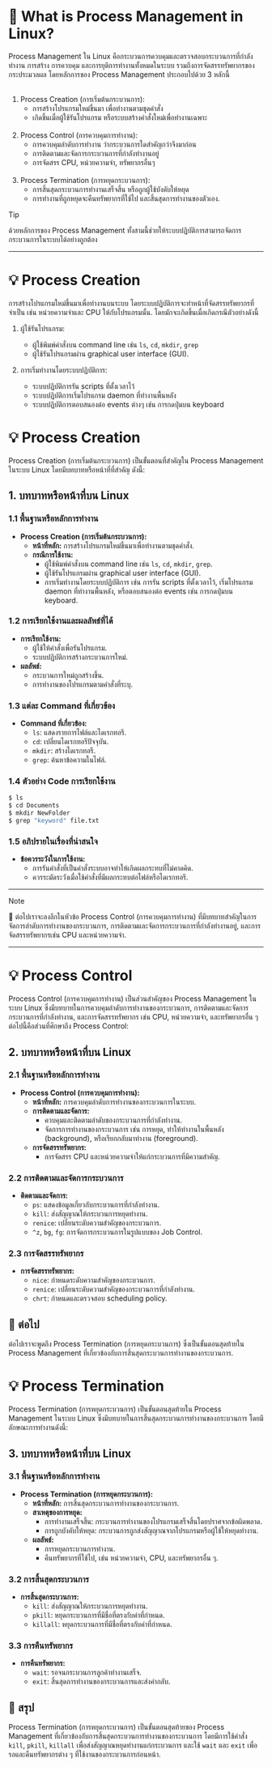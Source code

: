 <a id="text"></a>
# :round_pushpin: What is Process Management in Linux?
Process Management ใน Linux คือกระบวนการควบคุมและตรวจสอบกระบวนการที่กำลังทำงาน การสร้าง การควบคุม และการยุติการทำงานทั้งหมดในระบบ รวมถึงการจัดสรรทรัพยากรของกระประมวลผล โดยหลักการของ Process Management ประกอบไปด้วย 3 หลักนี้
<br><br>
1. Process Creation (การเริ่มต้นกระบวนการ):
   - การสร้างโปรแกรมใหม่ขึ้นมา เพื่อทำงานตามชุดคำสั่ง
   - เกิดขึ้นเมื่อผู้ใช้รันโปรแกรม หรือระบบสร้างคำสั่งใหม่เพื่อทำงานเฉพาะ
<br><br>
2. Process Control (การควบคุมการทำงาน):
   - การควบคุมลำดับการทำงาน ว่ากระบวนการใดสำคัญกว่าจึงมาก่อน
   - การติดตามและจัดการกระบวนการที่กำลังทำงานอยู่
   - การจัดสรร CPU, หน่วยความจำ, ทรัพยากรอื่นๆ
<br><br>
3. Process Termination (การหยุดกระบวนการ):
   - การสิ้นสุดกระบวนการทำงานเสร็จสิ้น หรือถูกผู้ใช้บังคับให้หยุด
   - การทำงานที่ถูกหยุดจะคืนทรัพยากรที่ใช้ไป และสิ้นสุดการทำงานของตัวเอง.
> [!TIP]
> ด้วยหลักการของ Process Management ทั้งสามนี้ช่วยให้ระบบปฏิบัติการสามารถจัดการกระบวนการในระบบได้อย่างถูกต้อง

---

<a id="process-creation"></a>
# :bulb: Process Creation
การสร้างโปรแกรมใหม่ขึ้นมาเพื่อทำงานบนระบบ โดยระบบปฏิบัติการจะทำหน้าที่จัดสรรทรัพยากรที่จำเป็น เช่น หน่วยความจำและ CPU ให้กับโปรแกรมนั้น. โดยมักจะเกิดขึ้นเมื่อเกิดกรณีตัวอย่างดังนี้
1. ผู้ใช้รันโปรแกรม:
   - ผู้ใช้พิมพ์คำสั่งบน command line เช่น `ls`, `cd`, `mkdir`, `grep`
   - ผู้ใช้รันโปรแกรมผ่าน graphical user interface (GUI).

2. การเริ่มทำงานโดยระบบปฏิบัติการ:
   - ระบบปฏิบัติการรัน scripts ที่ตั้งเวลาไว้
   - ระบบปฏิบัติการเริ่มโปรแกรม daemon ที่ทำงานพื้นหลัง
   - ระบบปฏิบัติการตอบสนองต่อ events ต่างๆ เช่น การกดปุ่มบน keyboard





# :bulb: Process Creation

Process Creation (การเริ่มต้นกระบวนการ) เป็นขั้นตอนที่สำคัญใน Process Management ในระบบ Linux โดยมีบทบาทหรือหน้าที่ที่สำคัญ ดังนี้:

## 1. บทบาทหรือหน้าที่บน Linux

### 1.1 พื้นฐานหรือหลักการทำงาน
- **Process Creation (การเริ่มต้นกระบวนการ):**
  - **หน้าที่หลัก:** การสร้างโปรแกรมใหม่ขึ้นมาเพื่อทำงานตามชุดคำสั่ง.
  - **กรณีการใช้งาน:**
    - ผู้ใช้พิมพ์คำสั่งบน command line เช่น `ls`, `cd`, `mkdir`, `grep`.
    - ผู้ใช้รันโปรแกรมผ่าน graphical user interface (GUI).
    - การเริ่มทำงานโดยระบบปฏิบัติการ เช่น การรัน scripts ที่ตั้งเวลาไว้, เริ่มโปรแกรม daemon ที่ทำงานพื้นหลัง, หรือตอบสนองต่อ events เช่น การกดปุ่มบน keyboard.

### 1.2 การเรียกใช้งานและผลลัพธ์ที่ได้
- **การเรียกใช้งาน:**
  - ผู้ใช้ให้คำสั่งเพื่อรันโปรแกรม.
  - ระบบปฏิบัติการสร้างกระบวนการใหม่.
- **ผลลัพธ์:**
  - กระบวนการใหม่ถูกสร้างขึ้น.
  - การทำงานของโปรแกรมตามคำสั่งที่ระบุ.

### 1.3 แต่ละ Command ที่เกี่ยวข้อง
- **Command ที่เกี่ยวข้อง:**
  - `ls`: แสดงรายการไฟล์และไดเรกทอรี.
  - `cd`: เปลี่ยนไดเรกทอรีปัจจุบัน.
  - `mkdir`: สร้างไดเรกทอรี.
  - `grep`: ค้นหาข้อความในไฟล์.

### 1.4 ตัวอย่าง Code การเรียกใช้งาน
```bash
$ ls
$ cd Documents
$ mkdir NewFolder
$ grep "keyword" file.txt
```

### 1.5 อภิปรายในเรื่องที่น่าสนใจ
- **ข้อควรระวังในการใช้งาน:**
  - การรันคำสั่งที่เป็นคำสั่งระบบอาจทำให้เกิดผลกระทบที่ไม่คาดคิด.
  - ควรระมัดระวังเมื่อใช้คำสั่งที่มีผลกระทบต่อไฟล์หรือไดเรกทอรี.

---

> [!NOTE]
> :raising_hand: ต่อไปเราจะลงลึกในหัวข้อ Process Control (การควบคุมการทำงาน) ที่มีบทบาทสำคัญในการจัดการลำดับการทำงานของกระบวนการ, การติดตามและจัดการกระบวนการที่กำลังทำงานอยู่, และการจัดสรรทรัพยากรเช่น CPU และหน่วยความจำ.
>

---

# :bulb: Process Control

Process Control (การควบคุมการทำงาน) เป็นส่วนสำคัญของ Process Management ในระบบ Linux ซึ่งมีบทบาทในการควบคุมลำดับการทำงานของกระบวนการ, การติดตามและจัดการกระบวนการที่กำลังทำงาน, และการจัดสรรทรัพยากร เช่น CPU, หน่วยความจำ, และทรัพยากรอื่น ๆ ต่อไปนี้คือส่วนที่ศึกษาถึง Process Control:

## 2. บทบาทหรือหน้าที่บน Linux

### 2.1 พื้นฐานหรือหลักการทำงาน
- **Process Control (การควบคุมการทำงาน):**
  - **หน้าที่หลัก:** การควบคุมลำดับการทำงานของกระบวนการในระบบ.
  - **การติดตามและจัดการ:**
    - ควบคุมและติดตามลำดับของกระบวนการที่กำลังทำงาน.
    - จัดการการทำงานของกระบวนการ เช่น การหยุด, ทำให้ทำงานในพื้นหลัง (background), หรือเรียกกลับมาทำงาน (foreground).
  - **การจัดสรรทรัพยากร:**
    - การจัดสรร CPU และหน่วยความจำให้แก่กระบวนการที่มีความสำคัญ.

### 2.2 การติดตามและจัดการกระบวนการ
- **ติดตามและจัดการ:**
  - `ps`: แสดงข้อมูลเกี่ยวกับกระบวนการที่กำลังทำงาน.
  - `kill`: ส่งสัญญาณให้กระบวนการหยุดทำงาน.
  - `renice`: เปลี่ยนระดับความสำคัญของกระบวนการ.
  - `^z`, `bg`, `fg`: การจัดการกระบวนการในรูปแบบของ Job Control.

### 2.3 การจัดสรรทรัพยากร
- **การจัดสรรทรัพยากร:**
  - `nice`: กำหนดระดับความสำคัญของกระบวนการ.
  - `renice`: เปลี่ยนระดับความสำคัญของกระบวนการที่กำลังทำงาน.
  - `chrt`: กำหนดและตรวจสอบ scheduling policy.

## :raising_hand: ต่อไป
ต่อไปเราจะพูดถึง Process Termination (การหยุดกระบวนการ) ซึ่งเป็นขั้นตอนสุดท้ายใน Process Management ที่เกี่ยวข้องกับการสิ้นสุดกระบวนการทำงานของกระบวนการ.

# :bulb: Process Termination

Process Termination (การหยุดกระบวนการ) เป็นขั้นตอนสุดท้ายใน Process Management ในระบบ Linux ซึ่งมีบทบาทในการสิ้นสุดกระบวนการทำงานของกระบวนการ โดยมีลักษณะการทำงานดังนี้:

## 3. บทบาทหรือหน้าที่บน Linux

### 3.1 พื้นฐานหรือหลักการทำงาน
- **Process Termination (การหยุดกระบวนการ):**
  - **หน้าที่หลัก:** การสิ้นสุดกระบวนการทำงานของกระบวนการ.
  - **สาเหตุของการหยุด:**
    - การทำงานเสร็จสิ้น: กระบวนการทำงานของโปรแกรมเสร็จสิ้นโดยปราศจากข้อผิดพลาด.
    - การถูกบังคับให้หยุด: กระบวนการถูกส่งสัญญาณจากโปรแกรมหรือผู้ใช้ให้หยุดทำงาน.
  - **ผลลัพธ์:**
    - การหยุดกระบวนการทำงาน.
    - คืนทรัพยากรที่ใช้ไป, เช่น หน่วยความจำ, CPU, และทรัพยากรอื่น ๆ.

### 3.2 การสิ้นสุดกระบวนการ
- **การสิ้นสุดกระบวนการ:**
  - `kill`: ส่งสัญญาณให้กระบวนการหยุดทำงาน.
  - `pkill`: หยุดกระบวนการที่มีชื่อที่ตรงกับคำที่กำหนด.
  - `killall`: หยุดกระบวนการที่มีชื่อที่ตรงกับคำที่กำหนด.

### 3.3 การคืนทรัพยากร
- **การคืนทรัพยากร:**
  - `wait`: รอจนกระบวนการลูกค้าทำงานเสร็จ.
  - `exit`: สิ้นสุดการทำงานของกระบวนการและส่งค่ากลับ.

## :raising_hand: สรุป
Process Termination (การหยุดกระบวนการ) เป็นขั้นตอนสุดท้ายของ Process Management ที่เกี่ยวข้องกับการสิ้นสุดกระบวนการทำงานของกระบวนการ โดยมีการใช้คำสั่ง `kill`, `pkill`, `killall` เพื่อส่งสัญญาณหยุดทำงานแก่กระบวนการ และใช้ `wait` และ `exit` เพื่อรอและคืนทรัพยากรต่าง ๆ ที่ใช้งานของกระบวนการก่อนหน้า.
